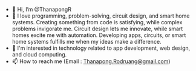 - 👋 Hi, I’m @ThanapongR
- 👀 I love programming, problem-solving, circuit design, and smart home systems. Creating something from code is satisfying, while complex problems invigorate me. Circuit design lets me innovate, while smart homes excite me with automation. Developing apps, circuits, or smart home systems fulfills me when my ideas make a difference.
- 🌱 I'm interested in technology related to app development, web design, and cloud computing.
- 📫 How to reach me (Email : Thanapong.Rodruang@gmail.com)

<!---
- 💞️ I’m looking to collaborate on ...
--->
<!---
ThanapongR/ThanapongR is a ✨ special ✨ repository because its `README.md` (this file) appears on your GitHub profile.
You can click the Preview link to take a look at your changes.
--->
